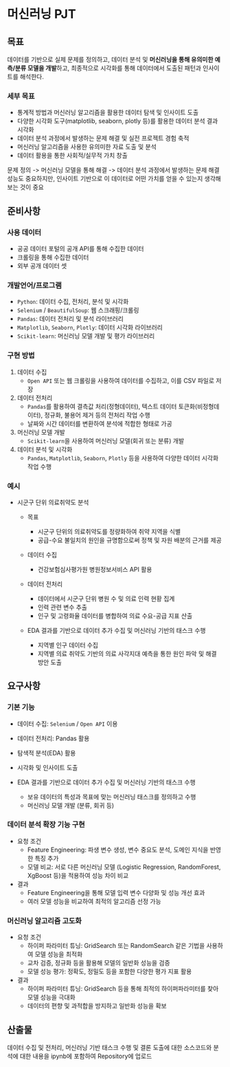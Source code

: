 # 머신러닝 PJT

## 목표
데이터를 기반으로 실제 문제를 정의하고, 데이터 분석 및 **머신러닝을 통해 유의미한 예측/분류 모델을 개발**하고, 최종적으로 시각화를 통해 데이터에서 도출된 패턴과 인사이트를 해석한다.

### 세부 목표
- 통계적 방법과 머신러닝 알고리즘을 활용한 데이터 탐색 및 인사이트 도출
- 다양한 시각화 도구(matplotlib, seaborn, plotly 등)를 활용한 데이터 분석 결과 시각화
- 데이터 분석 과정에서 발생하는 문제 해결 및 실전 프로젝트 경험 축적
- 머신러닝 알고리즘을 사용한 유의미한 자료 도출 및 분석
- 데이터 활용을 통한 사회적/실무적 가치 창출

문제 정의 -> 머신러닝 모델을 통해 해결 -> 
데이터 분석 과정에서 발생하는 문제 해결
성능도 중요하지만, 인사이트 기반으로 이 데이터로 어떤 가치를 얻을 수 있는지 생각해 보는 것이 중요


## 준비사항
### 사용 데이터
- 공공 데이터 포털의 공개 API를 통해 수집한 데이터
- 크롤링을 통해 수집한 데이터
- 외부 공개 데이터 셋

### 개발언어/프로그램
- `Python`: 데이터 수집, 전처리, 분석 및 시각화
- `Selenium` / `BeautifulSoup`: 웹 스크래핑/크롤링
- `Pandas`: 데이터 전처리 및 분석 라이브러리
- `Matplotlib`, `Seaborn`, `Plotly`: 데이터 시각화 라이브러리
- `Scikit-learn`: 머신러닝 모델 개발 및 평가 라이브러리

### 구현 방법
1. 데이터 수집
    - `Open API` 또는 웹 크롤링을 사용하여 데이터를 수집하고, 이를 CSV 파일로 저장
2. 데이터 전처리
    - `Pandas`를 활용하여 결측값 처리(정형데이터), 텍스트 데이터 토큰화(비정형데이터), 정규화, 불용어 제거 등의 전처리 작업 수행
    - 날짜와 시간 데이터를 변환하여 분석에 적합한 형태로 가공
3. 머신러닝 모델 개발
    - `Scikit-learn`을 사용하여 머신러닝 모델(회귀 또는 분류) 개발
4. 데이터 분석 및 시각화
    - `Pandas`, `Matplotlib`, `Seaborn`, `Plotly` 등을 사용하여 다양한 데이터 시각화 작업 수행

### 예시
- 시군구 단위 의료취약도 분석
    - 목표
        - 시군구 단위의 의료취약도를 정량화하여 취약 지역을 식별
        - 공급-수요 불일치의 원인을 규명함으로써 정책 및 자원 배분의 근거를 제공

    - 데이터 수집
        - 건강보험심사평가원 병원정보서비스 API 활용

    - 데이터 전처리
        - 데이터에서 시군구 단위 병원 수 및 의료 인력 현황 집계
        - 인력 관련 변수 추출
        - 인구 및 고령화율 데이터를 병합하여 의료 수요-공급 지표 산출
        
    - EDA 결과를 기반으로 데이터 추가 수집 및 머신러닝 기반의 태스크 수행
        - 지역별 인구 데이터 수집
        - 지역별 의료 취약도 기반의 의료 사각지대 예측을 통한 원인 파악 및 해결 방안 도출

## 요구사항
### 기본 기능
- 데이터 수집: `Selenium` / `Open API` 이용
- 데이터 전처리: Pandas 활용
- 탐색적 분석(EDA) 활용
- 시각화 및 인사이트 도출

- EDA 결과를 기반으로 데이터 추가 수집 및 머신러닝 기반의 태스크 수행
    - 보유 데이터의 특성과 목표에 맞는 머신러닝 태스크를 정의하고 수행
    - 머신러닝 모델 개발 (분류, 회귀 등)

### 데이터 분석 확장 기능 구현
- 요청 조건
    - Feature Engineering: 파생 변수 생성, 변수 중요도 분석, 도메인 지식을 반영한 특징 추가
    - 모델 비교: 서로 다른 머신러닝 모델 (Logistic Regression, RandomForest, XgBoost 등)을 적용하여 성능 차이 비교
- 결과
    - Feature Engineering을 통해 모델 입력 변수 다양화 및 성능 개선 효과
    - 여러 모델 성능을 비교하여 최적의 알고리즘 선정 가능

### 머신러닝 알고리즘 고도화
- 요청 조건
    - 하이퍼 파라미터 튜닝: GridSearch 또는 RandomSearch 같은 기법을 사용하여 모델 성능을 최적화
    - 교차 검증, 정규화 등을 활용해 모델의 일반화 성능을 검증
    - 모델 성능 평가: 정확도, 정밀도 등을 포함한 다양한 평가 지표 활용
- 결과
    - 하이퍼 파라미터 튜닝: GridSearch 등을 통해 최적의 하이퍼파라미터를 찾아 모델 성능을 극대화
    - 데이터의 편향 및 과적합을 방지하고 일반화 성능을 확보

## 산출물
데이터 수집 및 전처리, 머신러닝 기반 태스크 수행 및 결론 도출에 대한 소스코드와 분석에 대한 내용을 ipynb에 포함하여 Repository에 업로드